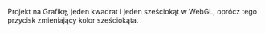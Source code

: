 Projekt na Grafikę, jeden kwadrat i jeden sześciokąt w WebGL, oprócz tego przycisk zmieniający kolor sześciokąta.